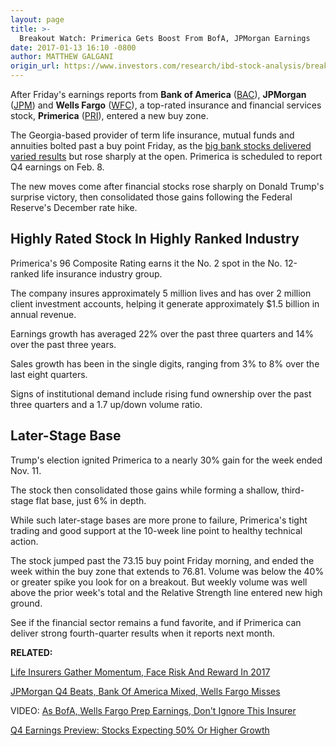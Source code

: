 ```yaml
---
layout: page
title: >-
  Breakout Watch: Primerica Gets Boost From BofA, JPMorgan Earnings
date: 2017-01-13 16:10 -0800
author: MATTHEW GALGANI
origin_url: https://www.investors.com/research/ibd-stock-analysis/breakout-watch-primerica-gets-boost-from-bofa-jpmorgan-earnings/
---
```





After Friday's earnings reports from **Bank of America** ([BAC](https://research.investors.com/quote.aspx?symbol=BAC)), **JPMorgan** ([JPM](https://research.investors.com/quote.aspx?symbol=JPM)) and **Wells Fargo** ([WFC](https://research.investors.com/quote.aspx?symbol=WFC)), a top-rated insurance and financial services stock, **Primerica** ([PRI](https://research.investors.com/quote.aspx?symbol=PRI)), entered a new buy zone.


The Georgia-based provider of term life insurance, mutual funds and annuities bolted past a buy point Friday, as the [big bank stocks delivered varied results](https://www.investors.com/news/jpmorgan-bank-of-america-wells-fargo-report-q4-earnings/) but rose sharply at the open. Primerica is scheduled to report Q4 earnings on Feb. 8.


The new moves come after financial stocks rose sharply on Donald Trump's surprise victory, then consolidated those gains following the Federal Reserve's December rate hike.


Highly Rated Stock In Highly Ranked Industry
--------------------------------------------


Primerica's 96 Composite Rating earns it the No. 2 spot in the No. 12-ranked life insurance industry group.


The company insures approximately 5 million lives and has over 2 million client investment accounts, helping it generate approximately $1.5 billion in annual revenue.


Earnings growth has averaged 22% over the past three quarters and 14% over the past three years.


Sales growth has been in the single digits, ranging from 3% to 8% over the last eight quarters.


Signs of institutional demand include rising fund ownership over the past three quarters and a 1.7 up/down volume ratio.


Later-Stage Base
----------------


Trump's election ignited Primerica to a nearly 30% gain for the week ended Nov. 11.


The stock then consolidated those gains while forming a shallow, third-stage flat base, just 6% in depth.



While such later-stage bases are more prone to failure, Primerica's tight trading and good support at the 10-week line point to healthy technical action.


The stock jumped past the 73.15 buy point Friday morning, and ended the week within the buy zone that extends to 76.81. Volume was below the 40% or greater spike you look for on a breakout. But weekly volume was well above the prior week's total and the Relative Strength line entered new high ground.


See if the financial sector remains a fund favorite, and if Primerica can deliver strong fourth-quarter results when it reports next month.


**RELATED:**


[Life Insurers Gather Momentum, Face Risk And Reward In 2017](https://www.investors.com/research/industry-snapshot/life-insurance-business-aided-by-trump-rally-aging-population/)


[JPMorgan Q4 Beats, Bank Of America Mixed, Wells Fargo Misses](https://www.investors.com/news/jpmorgan-bank-of-america-wells-fargo-report-q4-earnings/)


VIDEO: [As BofA, Wells Fargo Prep Earnings, Don't Ignore This Insurer](https://www.investors.com/videos/as-bofa-wells-fargo-prep-earnings-dont-ignore-this-insurer/)


[Q4 Earnings Preview: Stocks Expecting 50% Or Higher Growth](https://www.investors.com/news/q4-earnings-preview-stocks-expecting-50-or-higher-growth-nvidia-morgan-stanley/)




